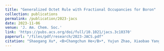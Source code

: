 ```yaml
---
title: "Generalized Octet Rule with Fractional Occupancies for Boron"
collection: publications
permalink: /publication/2023-jacs
date: 2023-11-06
venue: 'J. Am. Chem. Soc.'
link: 'https://pubs.acs.org/doi/full/10.1021/jacs.3c10370'
paperurl: "/files/pdf/research/2023-JACS.pdf"
citation: "Shaogang Xu*, <B>Changchun He</B>*, Yujun Zhao, Xiaobao Yang, and Hu Xu. 2024. &quot;Generalized Octet Rule with Fractional Occupancies for Boron.&quot; <i>J. Am. Chem. Soc.</i>. 68(3). <br> doi: https://doi.org/10.1021/jacs.3c10370"
---
```

